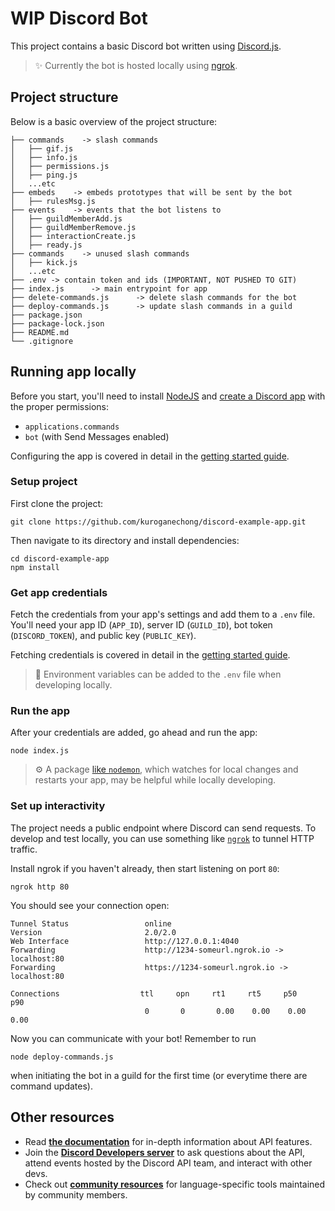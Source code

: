# WIP Discord Bot

This project contains a basic Discord bot written using [Discord.js](https://discord.js.org/).

> ✨ Currently the bot is hosted locally using [ngrok](https://ngrok.com/).

## Project structure
Below is a basic overview of the project structure:

```
├── commands    -> slash commands
│   ├── gif.js
│   ├── info.js
│   ├── permissions.js
│   ├── ping.js
│   ...etc
├── embeds    -> embeds prototypes that will be sent by the bot
│   ├── rulesMsg.js
├── events    -> events that the bot listens to
│   ├── guildMemberAdd.js
│   ├── guildMemberRemove.js
│   ├── interactionCreate.js
│   ├── ready.js
├── commands    -> unused slash commands
│   ├── kick.js
│   ...etc
├── .env -> contain token and ids (IMPORTANT, NOT PUSHED TO GIT)
├── index.js      -> main entrypoint for app
├── delete-commands.js      -> delete slash commands for the bot
├── deploy-commands.js      -> update slash commands in a guild
├── package.json
├── package-lock.json
├── README.md
└── .gitignore
```

## Running app locally

Before you start, you'll need to install [NodeJS](https://nodejs.org/en/download/) and [create a Discord app](https://discord.com/developers/applications) with the proper permissions:
- `applications.commands`
- `bot` (with Send Messages enabled)


Configuring the app is covered in detail in the [getting started guide](https://discord.com/developers/docs/getting-started).

### Setup project

First clone the project:
```
git clone https://github.com/kuroganechong/discord-example-app.git
```

Then navigate to its directory and install dependencies:
```
cd discord-example-app
npm install
```
### Get app credentials

Fetch the credentials from your app's settings and add them to a `.env` file. You'll need your app ID (`APP_ID`), server ID (`GUILD_ID`), bot token (`DISCORD_TOKEN`), and public key (`PUBLIC_KEY`).

Fetching credentials is covered in detail in the [getting started guide](https://discord.com/developers/docs/getting-started).

> 🔑 Environment variables can be added to the `.env` file when developing locally.

### Run the app

After your credentials are added, go ahead and run the app:

```
node index.js
```

> ⚙️ A package [like `nodemon`](https://github.com/remy/nodemon), which watches for local changes and restarts your app, may be helpful while locally developing.

### Set up interactivity

The project needs a public endpoint where Discord can send requests. To develop and test locally, you can use something like [`ngrok`](https://ngrok.com/) to tunnel HTTP traffic.

Install ngrok if you haven't already, then start listening on port `80`:

```
ngrok http 80
```

You should see your connection open:

```
Tunnel Status                 online
Version                       2.0/2.0
Web Interface                 http://127.0.0.1:4040
Forwarding                    http://1234-someurl.ngrok.io -> localhost:80
Forwarding                    https://1234-someurl.ngrok.io -> localhost:80

Connections                  ttl     opn     rt1     rt5     p50     p90
                              0       0       0.00    0.00    0.00    0.00
```
Now you can communicate with your bot! Remember to run
```
node deploy-commands.js
```
when initiating the bot in a guild for the first time (or everytime there are command updates).

## Other resources
- Read **[the documentation](https://discord.com/developers/docs/intro)** for in-depth information about API features.
- Join the **[Discord Developers server](https://discord.gg/discord-developers)** to ask questions about the API, attend events hosted by the Discord API team, and interact with other devs.
- Check out **[community resources](https://discord.com/developers/docs/topics/community-resources#community-resources)** for language-specific tools maintained by community members.
